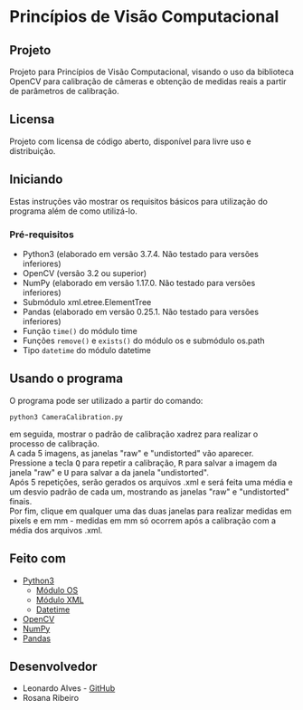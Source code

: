 # Princípios de Visão Computacional


## Projeto

Projeto para Princípios de Visão Computacional, visando o uso da biblioteca OpenCV para calibração de câmeras e obtenção de medidas reais a partir de parâmetros de calibração.

## Licensa

Projeto com licensa de código aberto, disponível para livre uso e distribuição.

## Iniciando

Estas instruções vão mostrar os requisitos básicos para utilização do programa além de como utilizá-lo.

### Pré-requisitos

* Python3 (elaborado em versão 3.7.4. Não testado para versões inferiores)
* OpenCV (versão 3.2 ou superior)
* NumPy (elaborado em versão 1.17.0. Não testado para versões inferiores)
* Submódulo xml.etree.ElementTree
* Pandas (elaborado em versão 0.25.1. Não testado para versões inferiores)
* Função `time()` do módulo time
* Funções `remove()` e `exists()` do módulo os e submódulo os.path
* Tipo `datetime` do módulo datetime

## Usando o programa

O programa pode ser utilizado a partir do comando:
```
python3 CameraCalibration.py
```

em seguida, mostrar o padrão de calibração xadrez para realizar o processo de calibração.  
A cada 5 imagens, as janelas "raw" e "undistorted" vão aparecer.  
Pressione a tecla <kbd>Q</kbd> para repetir a calibração, <kbd>R</kbd> para salvar a imagem da janela "raw" e <kbd>U</kbd> para salvar a da janela "undistorted".  
Após 5 repetições, serão gerados os arquivos .xml e será feita uma média e um desvio padrão de cada um, mostrando as janelas "raw" e "undistorted" finais.  
Por fim, clique em qualquer uma das duas janelas para realizar medidas em pixels e em mm - medidas em mm só ocorrem após a calibração com a média dos arquivos .xml.


## Feito com

* [Python3](https://www.python.org/ "Python documentation")
    * [Módulo OS](https://docs.python.org/3/library/os.html "OS module documentation")
    * [Módulo XML](https://docs.python.org/3/library/xml.html "XML module documentation")
    * [Datetime](https://docs.python.org/3/library/datetime.html "Datetime module documentation")
* [OpenCV](https://opencv.org/ "OpenCV documentation")
* [NumPy](https://numpy.org/ "NumPy documentation")
* [Pandas](https://pandas.pydata.org/pandas-docs/stable/ "Pandas documentation")

## Desenvolvedor

* Leonardo Alves - [GitHub](https://github.com/LTxAlves "GitHub de Leonardo Alves")
* Rosana Ribeiro
